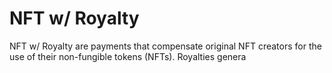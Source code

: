 # NFT w/ Royalty

NFT w/ Royalty are payments that compensate original NFT creators for the use of their non-fungible tokens (NFTs). Royalties genera 